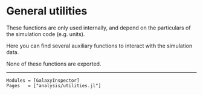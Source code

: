 # General utilities

These functions are only used internally, and depend on the particulars of the simulation code (e.g. units).

Here you can find several auxiliary functions to interact with the simulation data.

None of these functions are exported.

---

```@autodocs
Modules = [GalaxyInspector]
Pages   = ["analysis/utilities.jl"]
```
